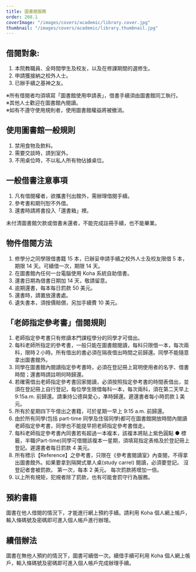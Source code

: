 ```yaml
---
title: 圖書館服務
order: 208.1
coverImage: "/images/covers/academic/library.cover.jpg"
thumbnail: "/images/covers/academic/library.thumbnail.jpg"
---
```


## 借閱對象:

1. 本院教職員、全時間學生及校友，以及在修課期間的選修生。
1. 申請獲接納之校外人士。
1. 已辦手續之基神之友。

※所有借閱者均須填寫「圖書館使用申請表」，借書手續須由圖書館同工執行。\
※其他人士歡迎在圖書館內閱讀。\
※如有不遵守使用規則者，使用圖書館權益將被撤消。

## 使用圖書館一般規則

1. 禁用食物及飲料。
1. 需要交談時，請到室外。
1. 不用桌位時，不以私人所有物佔據桌位。

## 一般借書注意事項

1. 凡有借閱權者，欲攜書刊出館外，需辦理借閱手續。
1. 參考書和期刊恕不外借。
1. 還書時請將書投入「還書箱」裡。

未付清圖書館欠款或借書未還者，不能完成註冊手續，也不能畢業。

## 物件借閱方法

1. 修學分之同學限借書籍 15 本，已辦妥申請手續之校外人士及校友限借 5 本，期限 14 天。可續借一次，期限 14 天。
1. 在圖書館內任何一台電腦使用 Koha 系統自助借書。
1. 還書日期為借書日期加 14 天，敬請留意。
1. 逾期還書，每本每日罰款 50 美元。
1. 還書時，請置放還書處。
1. 遺失書本，須按價賠償，另加手續費 10 美元。

## 「老師指定參考書」借閱規則

1. 老師指定參考書只有修讀本門課程學分的同學才可借出。
1. 每科老師所指定的參考書，一般只能在圖書館閱讀，每科只限借一本，每次兩科，限時２小時。所有借出的書必須在隔夜借出時間之前歸還。同學不能隨意拿出圖書館外。
1. 同學在圖書館內閱讀指定參考書時，必須在登記冊上寫明使用者的名字、借書時間；還書時請註明何時歸還。
1. 若確需借出老師指定參考書回家閱讀，必須按照指定參考書的時間表借出，並須在登記冊上自行登記，每位學生限借每科一本，每次兩科，須在第二天早上 9:15a.m. 前歸還。請秉持公德與愛心，凖時歸還。遲還書者每小時罰款１美元。
1. 所有於星期四下午借出之書籍，可於星期一早上 9:15 a.m. 前歸還。
1. 由於所有同學(包括 part-time 同學及住宿同學)都可在圖書館開放時間內閱讀老師指定參考書，同學也不能提早把老師指定參考書借走。
1. 每科老師指定參考書內同書若有超過一本複本，該複本將貼上紫色圓點 ● 標籤，半職(Part-time)同學可借閱該複本一星期，須填寫指定表格及於登記冊上登記。遲還書者每日罰款 4 美元。
1. 所有標示【Reference】之參考書，只限在《參考書閱讀室》內查閱，不得拿出圖書館外。如果要拿到隔開式單人桌(study carrel) 閱讀，必須要登記。 沒登記者會被罰款。 第一次，每本 2 美元。 每次罰款將增加一倍。
1. 以上所有規矩，犯規者除了罰款，也有可能會罰守行為服務。

## 預約書籍

圖書在他人借閱的情況下，才能進行網上預約手續。請利用 Koha 個人網上帳戶，輸入條碼號及密碼即可進入個人帳戶進行辦理。

## 續借辦法

圖書在無他人預約的情況下，圖書可續借一次。續借手續可利用 Koha 個人網上帳戶，輸入條碼號及密碼即可進入個人帳戶完成辦理手續。
